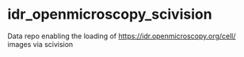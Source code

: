 # idr_openmicroscopy_scivision
Data repo enabling the loading of https://idr.openmicroscopy.org/cell/ images via scivision
